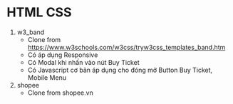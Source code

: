 # HTML CSS
 
1. w3_band
    * Clone from https://www.w3schools.com/w3css/tryw3css_templates_band.htm
    * Có áp dụng Responsive
    * Có Modal khi nhấn vào nút Buy Ticket
    * Có Javascript cơ bản áp dụng cho đóng mở Button Buy Ticket, Mobile Menu
2. shopee
   * Clone from shopee.vn
